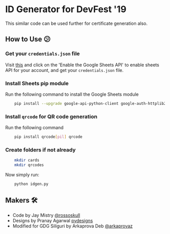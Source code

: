 # ID Generator for DevFest '19

This similar code can be used further for certificate generation also.

## How to Use 😕

### Get your `credentials.json` file

Visit [this](https://developers.google.com/sheets/api/quickstart/python) and click on the 'Enable the Google Sheets API' to enable sheets API for your account, and get your `credentials.json` file.

### Install Sheets pip module

Run the following command to install the Google Sheets module

```sh
    pip install --upgrade google-api-python-client google-auth-httplib2 google-auth-oauthlib
```

### Install `qrcode` for QR code generation

Run the following command

```sh
    pip install qrcode[pil] qrcode
```

### Create folders if not already

```sh
    mkdir cards
    mkdir qrcodes
```

Now simply run:

```sh
    python idgen.py
```

## Makers 🛠

- Code by Jay Mistry [@rossoskull](https://github.com/rossoskull)
- Designs by Pranay Agarwal [pydesigns](https://www.behance.net/pydesigns)
- Modified for GDG Siliguri by Arkaprova Deb [@arkaprovaz](https://www.github.com/arkaprovaz)
